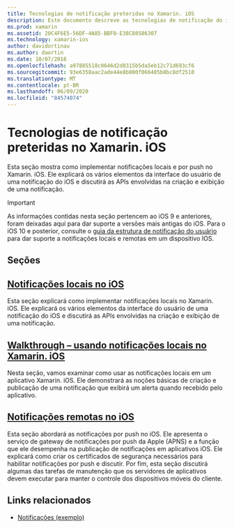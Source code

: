 ```yaml
---
title: Tecnologias de notificação preteridas no Xamarin. iOS
description: Este documento descreve as tecnologias de notificação do iOS que foram preteridas em favor da estrutura de notificações do usuário, introduzida no iOS 10.
ms.prod: xamarin
ms.assetid: 20C4F6E5-56DF-4A85-BBF0-E38C88586307
ms.technology: xamarin-ios
author: davidortinau
ms.author: daortin
ms.date: 10/07/2016
ms.openlocfilehash: a97885518c0646d2d8315b5da5eb12c71d693cf6
ms.sourcegitcommit: 93e6358aac2ade44e8b800f066405b8bc8df2510
ms.translationtype: MT
ms.contentlocale: pt-BR
ms.lasthandoff: 06/09/2020
ms.locfileid: "84574074"
---
```

# <a name="deprecated-notification-technologies-in-xamarinios"></a>Tecnologias de notificação preteridas no Xamarin. iOS

Esta seção mostra como implementar notificações locais e por push no Xamarin. iOS. Ele explicará os vários elementos da interface do usuário de uma notificação do iOS e discutirá as APIs envolvidas na criação e exibição de uma notificação.

> [!IMPORTANT]
> As informações contidas nesta seção pertencem ao iOS 9 e anteriores, foram deixadas aqui para dar suporte a versões mais antigas do iOS. Para o iOS 10 e posterior, consulte o [guia da estrutura de notificação do usuário](~/ios/platform/user-notifications/index.md) para dar suporte a notificações locais e remotas em um dispositivo IOS.

## <a name="sections"></a>Seções

<a name="Local Notifications In iOS"></a>

## <a name="local-notifications-in-ios"></a>[Notificações locais no iOS](local-notifications-in-ios.md)

Esta seção explicará como implementar notificações locais no Xamarin. iOS. Ele explicará os vários elementos da interface do usuário de uma notificação do iOS e discutirá as APIs envolvidas na criação e exibição de uma notificação.

<a name="Local Notifications Walkthrough"></a>

## <a name="walkthrough---using-local-notifications-in-xamarinios"></a>[Walkthrough – usando notificações locais no Xamarin. iOS](local-notifications-in-ios-walkthrough.md)

Nesta seção, vamos examinar como usar as notificações locais em um aplicativo Xamarin. iOS. Ele demonstrará as noções básicas de criação e publicação de uma notificação que exibirá um alerta quando recebido pelo aplicativo.

<a name="Remote Notifications In iOS"></a>

## <a name="remote-notifications-in-ios"></a>[Notificações remotas no iOS](remote-notifications-in-ios.md)

Esta seção abordará as notificações por push no iOS. Ele apresenta o serviço de gateway de notificações por push da Apple (APNS) e a função que ele desempenha na publicação de notificações em aplicativos iOS. Ele explicará como criar os certificados de segurança necessários para habilitar notificações por push e discutir. Por fim, esta seção discutirá algumas das tarefas de manutenção que os servidores de aplicativos devem executar para manter o controle dos dispositivos móveis do cliente.

## <a name="related-links"></a>Links relacionados

- [Notificações (exemplo)](https://docs.microsoft.com/samples/xamarin/ios-samples/notifications)
